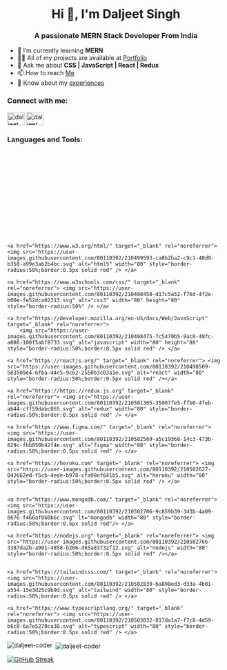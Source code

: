 <h1 align="center">Hi 👋, I'm Daljeet Singh</h1>
<h3 align="center">A passionate MERN Stack Developer From India</h3>

- 🌱 I’m currently learning **MERN** 
- 👨‍💻 All of my projects are available at [Portfolio](daljeet-coder.github.io) 
- 💬 Ask me about **CSS | JavaScript | React | Redux** 
- 📫 How to reach [Me](daljeetsingh.chamiyal@gmail.com)
-  📄 Know about my [experiences](https://drive.google.com/file/d/1exunc4JK1qGaOS0lxAnfiaPFX5JPfxLd/view?usp=share_link)

<h3 align="left">Connect with me:</h3>
<p align="left">
    <a href="https://linkedin.com/in/daljeet singh" target="blank"><img align="center" src="https://user-images.githubusercontent.com/80110392/210498286-920fb2df-fce4-405c-8880-82a5453051dd.svg" alt="daljeet singh" height="30" width="40" /></a>
    <a href="https://https://twitter.com/home" target="blank"><img align="center" src="https://user-images.githubusercontent.com/80110392/210498101-439574ae-bdb7-49d4-b56d-98154c3fce0d.svg" alt="daljeet singh" height="30" width="40" /></a>
</p>

<h3 align="left">Languages and Tools:</h3>
<p align="left" style="width: 50vw;display: flex; justify-content: space-around;height: 200px;">
    
    <a href="https://www.w3.org/html/" target="_blank" rel="noreferrer"> <img src="https://user-images.githubusercontent.com/80110392/210499593-ca8b2ba2-c9c1-40d9-b358-a99e3ab2b4bc.svg" alt="html5" width="80" style="border-radius:50%;border:0.5px solid red" /> </a> 
    
    <a href="https://www.w3schools.com/css/" target="_blank" rel="noreferrer"> <img src="https://user-images.githubusercontent.com/80110392/210498458-d17c5a52-f76d-4f2e-b00e-fe52dca02313.svg" alt="css3" width="80" height="80" style="border-radius:50%" /> </a>
    
    <a href="https://developer.mozilla.org/en-US/docs/Web/JavaScript" target="_blank" rel="noreferrer">
        <img src="https://user-images.githubusercontent.com/80110392/210498475-7c5470b5-9ac0-49fc-a086-100f5abf8733.svg" alt="javascript" width="80" height="80" style="border-radius:50%;border:0.5px solid red" /> </a>
    
    <a href="https://reactjs.org/" target="_blank" rel="noreferrer"> <img src="https://user-images.githubusercontent.com/80110392/210498509-583509e4-6fba-44c5-9c62-2550b3c03a1e.svg" alt="react" width="80" style="border-radius:50%;border:0.5px solid red" /></a>

    <a href="https://https://redux.js.org" target="_blank" rel="noreferrer"> <img src="https://user-images.githubusercontent.com/80110392/210501305-35907fe5-ffb0-4feb-ab44-cff59dabc865.svg" alt="redux" width="80" style="border-radius:50%;border:0.5px solid red" /> </a>
    
    <a href="https://www.figma.com/" target="_blank" rel="noreferrer"> <img src="https://user-images.githubusercontent.com/80110392/210502569-a5c19368-14c3-473b-829c-fbb050b42f4e.svg" alt="figma" width="80" style="border-radius:50%;border:0.5px solid red" /> </a>
   
    <a href="https://heroku.com" target="_blank" rel="noreferrer"> <img src="https://user-images.githubusercontent.com/80110392/210502627-042662ed-f5cb-4ede-b978-cfa98ef641b5.svg" alt="heroku" width="80" style="border-radius:50%;border:0.5px solid red" /> </a> 
  

    <a href="https://www.mongodb.com/" target="_blank" rel="noreferrer"> <img src="https://user-images.githubusercontent.com/80110392/210502706-9c859b39-3d3b-4a09-8676-f466af060b6c.svg" lt="mongodb" width="80" style="border-radius:50%;border:0.5px solid red"/> </a>
    
    <a href="https://nodejs.org" target="_blank" rel="noreferrer"> <img src="https://user-images.githubusercontent.com/80110392/210502766-3387da2b-a991-4858-b206-d65a83732f12.svg" alt="nodejs" width="80" style="border-radius:50%;border:0.5px solid red" /></a>
    
  
    <a href="https://tailwindcss.com/" target="_blank" rel="noreferrer"> <img src="https://user-images.githubusercontent.com/80110392/210502839-ba898ed3-d33a-4b01-a554-15e3d25c9b9d.svg" alt="tailwind" width="80" style="border-radius:50%;border:0.5px solid red" /> </a>
    
    <a href="https://www.typescriptlang.org/" target="_blank" rel="noreferrer"> <img src="https://user-images.githubusercontent.com/80110392/210503032-817da1a7-f7c8-4d59-b6c0-6a7e5270ca38.svg" alt="typescript" width="80" style="border-radius:50%;border:0.5px solid red" /> </a>
</p>

<p><img align="left" src="https://github-readme-stats.vercel.app/api/top-langs?username=daljeet-coder&show_icons=true&theme=transparent&hide_border=true&locale=en&layout=compact" alt="daljeet-coder" /></p>

<p>&nbsp;<img align="center" src="https://github-readme-stats.vercel.app/api?username=daljeet-coder&show_icons=true&theme=transparent&hide_border=true&locale=en" alt="daljeet-coder" /></p>

[![GitHub Streak](https://github-readme-streak-stats.herokuapp.com?user=daljeet-coder&theme=tokyonight_duo&hide_border=true&border_radius=0)](https://git.io/streak-stats)

